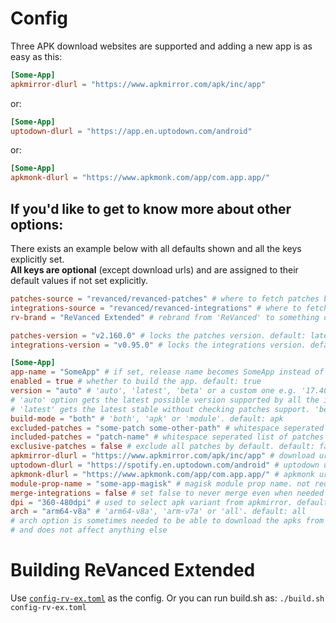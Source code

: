 # Config

Three APK download websites are supported and adding a new app is as easy as this:
```toml
[Some-App]
apkmirror-dlurl = "https://www.apkmirror.com/apk/inc/app"
```
or:
```toml
[Some-App]
uptodown-dlurl = "https://app.en.uptodown.com/android"
```
or:
```toml
[Some-App]
apkmonk-dlurl = "https://www.apkmonk.com/app/com.app.app/"
```

## If you'd like to get to know more about other options:

There exists an example below with all defaults shown and all the keys explicitly set.  
**All keys are optional** (except download urls) and are assigned to their default values if not set explicitly.  

```toml
patches-source = "revanced/revanced-patches" # where to fetch patches bundle from. default: "revanced/revanced-patches"
integrations-source = "revanced/revanced-integrations" # where to fetch integrations from. default: "revanced/revanced-integrations"
rv-brand = "ReVanced Extended" # rebrand from 'ReVanced' to something different. default: "ReVanced"

patches-version = "v2.160.0" # locks the patches version. default: latest available
integrations-version = "v0.95.0" # locks the integrations version. default: latest available

[Some-App]
app-name = "SomeApp" # if set, release name becomes SomeApp instead of Some-App. default is same as table name, which is 'Some-App' here.
enabled = true # whether to build the app. default: true
version = "auto" # 'auto', 'latest', 'beta' or a custom one e.g. '17.40.41'. default: auto
# 'auto' option gets the latest possible version supported by all the included patches
# 'latest' gets the latest stable without checking patches support. 'beta' gets the latest beta/alpha
build-mode = "both" # 'both', 'apk' or 'module'. default: apk
excluded-patches = "some-patch some-other-path" # whitespace seperated list of patches to exclude. default: "" (empty)
included-patches = "patch-name" # whitespace seperated list of patches to include, all default patches are included by default. default: "" (empty)
exclusive-patches = false # exclude all patches by default. default: false
apkmirror-dlurl = "https://www.apkmirror.com/apk/inc/app" # download url. if not set, uptodown dl url is used.
uptodown-dlurl = "https://spotify.en.uptodown.com/android" # uptodown url. if not set, apkmirror dl url is used. apkmirror is prioritized
apkmonk-dlurl = "https://www.apkmonk.com/app/com.app.app/" # apkmonk url.
module-prop-name = "some-app-magisk" # magisk module prop name. not required.
merge-integrations = false # set false to never merge even when needed default: true
dpi = "360-480dpi" # used to select apk variant from apkmirror. default: nodpi
arch = "arm64-v8a" # 'arm64-v8a', 'arm-v7a' or 'all'. default: all
# arch option is sometimes needed to be able to download the apks from apkmirror.
# and does not affect anything else
```

# Building ReVanced Extended
Use [`config-rv-ex.toml`](./config-rv-ex.toml) as the config. Or you can run build.sh as: `./build.sh config-rv-ex.toml`
